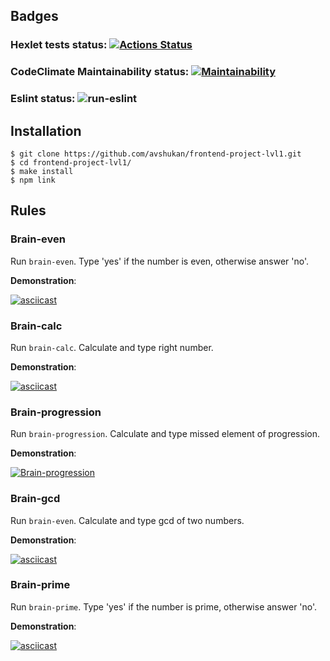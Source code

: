 ## Badges

### Hexlet tests status: [![Actions Status](https://github.com/avshukan/frontend-project-lvl1/workflows/hexlet-check/badge.svg)](https://github.com/avshukan/frontend-project-lvl1/actions)

### CodeClimate Maintainability status: [![Maintainability](https://api.codeclimate.com/v1/badges/f9eb3fdeae84a46820ae/maintainability)](https://codeclimate.com/github/avshukan/frontend-project-lvl1/maintainability)

### Eslint status: ![run-eslint](https://github.com/avshukan/frontend-project-lvl1/actions/workflows/run-eslint.yml/badge.svg)

## Installation
```
$ git clone https://github.com/avshukan/frontend-project-lvl1.git
$ cd frontend-project-lvl1/
$ make install
$ npm link
```

## Rules

### Brain-even
Run ```brain-even```. Type 'yes' if the number is even, otherwise answer 'no'.

**Demonstration**:

[![asciicast](https://asciinema.org/a/459728.svg)](https://asciinema.org/a/459728)

### Brain-calc
Run ```brain-calc```. Calculate and type right number.

**Demonstration**:

[![asciicast](https://asciinema.org/a/459770.svg)](https://asciinema.org/a/459770)

### Brain-progression
Run ```brain-progression```. Calculate and type missed element of progression.

**Demonstration**:

[![Brain-progression](https://asciinema.org/a/459774.svg)](https://asciinema.org/a/459774)

### Brain-gcd
Run ```brain-even```. Calculate and type gcd of two numbers.

**Demonstration**:

[![asciicast](https://asciinema.org/a/459792.svg)](https://asciinema.org/a/459792)

### Brain-prime
Run ```brain-prime```. Type 'yes' if the number is prime, otherwise answer 'no'.

**Demonstration**:

[![asciicast](https://asciinema.org/a/459790.svg)](https://asciinema.org/a/459790)
